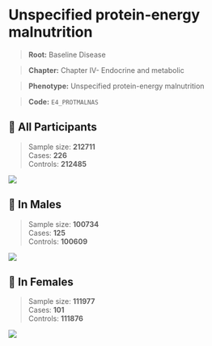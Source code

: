 # Unspecified protein-energy malnutrition

> **Root:** Baseline Disease  

> **Chapter:** Chapter IV- Endocrine and metabolic  

> **Phenotype:** Unspecified protein-energy malnutrition  

> **Code:** `E4_PROTMALNAS`

## 🧪 All Participants  
> Sample size: **212711**  
> Cases: **226**  
> Controls: **212485**
<img src="/Disease/Figures/ALL/Incidence/E4_PROTMALNAS.png"/>
<CsvTable src="/Disease/Data/ALL/Incidence/COX_E4_PROTMALNAS.csv" label="🔍 View full results" />

## 👨 In Males  
> Sample size: **100734**  
> Cases: **125**  
> Controls: **100609**
<img src="/Disease/Figures/Male/Incidence/E4_PROTMALNAS.png"/>
<CsvTable src="/Disease/Data/Male/Incidence/COX_E4_PROTMALNAS.csv" label="🔍 View full results" />

## 👩 In Females  
> Sample size: **111977**  
> Cases: **101**  
> Controls: **111876**
<img src="/Disease/Figures/Female/Incidence/E4_PROTMALNAS.png"/>
<CsvTable src="/Disease/Data/Female/Incidence/COX_E4_PROTMALNAS.csv" label="🔍 View full results" />
